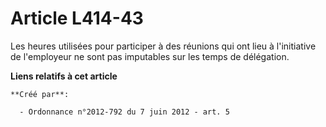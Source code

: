 # Article L414-43

Les heures utilisées pour participer à des réunions qui ont lieu à l'initiative de l'employeur ne sont pas imputables sur les
temps de délégation.

**Liens relatifs à cet article**

	**Créé par**:

	  - Ordonnance n°2012-792 du 7 juin 2012 - art. 5

